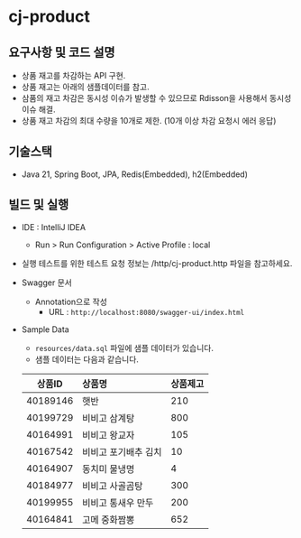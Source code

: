 # cj-product

## 요구사항 및 코드 설명
- 상품 재고를 차감하는 API 구현.
- 상품 재고는 아래의 샘플데이터를 참고.
- 삼품의 재고 차감은 동시성 이슈가 발생할 수 있으므로 Rdisson을 사용해서 동시성 이슈 해결.
- 상품 재고 차감의 최대 수량을 10개로 제한. (10개 이상 차감 요청시 에러 응답)

## 기술스택

- Java 21, Spring Boot, JPA, Redis(Embedded), h2(Embedded)

## 빌드 및 실행

  - IDE : IntelliJ IDEA
    - Run > Run Configuration > Active Profile : local


  - 실행 테스트를 위한 테스트 요청 정보는 /http/cj-product.http 파일을 참고하세요.


  - Swagger 문서
    - Annotation으로 작성
        - URL : `http://localhost:8080/swagger-ui/index.html`


  - Sample Data
    - `resources/data.sql` 파일에 샘플 데이터가 있습니다.
    - 샘플 데이터는 다음과 같습니다.
      
    | 상품ID | 상품명   | 상품제고 |
    |---|:---|---|
    | 40189146 | 햇반 | 210 |
    | 40199729 | 비비고 삼계탕 | 800 |
    | 40164991 | 비비고 왕교자 | 105 |
    | 40167542 | 비비고 포기배추 김치 | 10 |
    | 40164907 | 동치미 물냉명 | 4 |
    | 40184977 | 비비고 사골곰탕 | 300 |
    | 40199955 | 비비고 통새우 만두 | 200 |
    | 40164841 | 고메 중화짬뽕 | 652 |



